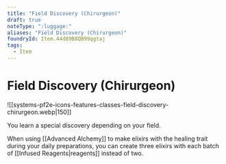 ```yaml
---
title: "Field Discovery (Chirurgeon)"
draft: true
noteType: ":luggage:"
aliases: "Field Discovery (Chirurgeon)"
foundryId: Item.44d89B8QB99qgtaj
tags:
  - Item
---
```


# Field Discovery (Chirurgeon)
![[systems-pf2e-icons-features-classes-field-discovery-chirurgeon.webp|150]]

You learn a special discovery depending on your field.

When using [[Advanced Alchemy]] to make elixirs with the healing trait during your daily preparations, you can create three elixirs with each batch of [[Infused Reagents|reagents]] instead of two.
